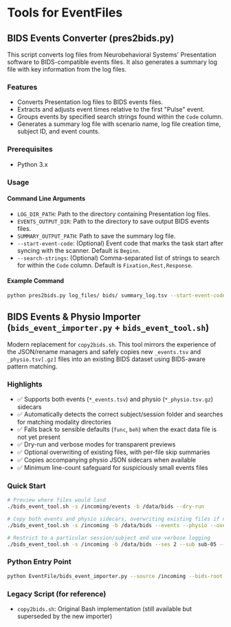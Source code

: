 # Tools for EventFiles
## BIDS Events Converter (pres2bids.py)

This script converts log files from Neurobehavioral Systems' Presentation software to BIDS-compatible events files. It also generates a summary log file with key information from the log files.

### Features

- Converts Presentation log files to BIDS events files.
- Extracts and adjusts event times relative to the first "Pulse" event.
- Groups events by specified search strings found within the `Code` column.
- Generates a summary log file with scenario name, log file creation time, subject ID, and event counts.

### Prerequisites

- Python 3.x

### Usage

#### Command Line Arguments

- `LOG_DIR_PATH`: Path to the directory containing Presentation log files.
- `EVENTS_OUTPUT_DIR`: Path to the directory to save output BIDS events files.
- `SUMMARY_OUTPUT_PATH`: Path to save the summary log file.
- `--start-event-code`: (Optional) Event code that marks the task start after syncing with the scanner. Default is `Beginn`.
- `--search-strings`: (Optional) Comma-separated list of strings to search for within the `Code` column. Default is `Fixation,Rest,Response`.

#### Example Command

```sh
python pres2bids.py log_files/ bids/ summary_log.tsv --start-event-code Beginn --search-strings Fixation,Response,Mask,Comp,Hit
```
## BIDS Events & Physio Importer (`bids_event_importer.py` + `bids_event_tool.sh`)

Modern replacement for `copy2bids.sh`. This tool mirrors the experience of the JSON/rename managers and safely copies new `_events.tsv` and `_physio.tsv[.gz]` files into an existing BIDS dataset using BIDS-aware pattern matching.

### Highlights

- ✅ Supports both events (`*_events.tsv`) and physio (`*_physio.tsv.gz`) sidecars
- ✅ Automatically detects the correct subject/session folder and searches for matching modality directories
- ✅ Falls back to sensible defaults (`func`, `beh`) when the exact data file is not yet present
- ✅ Dry-run and verbose modes for transparent previews
- ✅ Optional overwriting of existing files, with per-file skip summaries
- ✅ Copies accompanying physio JSON sidecars when available
- ✅ Minimum line-count safeguard for suspiciously small events files

### Quick Start

```bash
# Preview where files would land
./bids_event_tool.sh -s /incoming/events -b /data/bids --dry-run

# Copy both events and physio sidecars, overwriting existing files if necessary
./bids_event_tool.sh -s /incoming -b /data/bids --events --physio --overwrite

# Restrict to a particular session/subject and use verbose logging
./bids_event_tool.sh -s /incoming -b /data/bids --ses 2 --sub sub-05 --verbose
```

### Python Entry Point

```bash
python EventFile/bids_event_importer.py --source /incoming --bids-root /data/bids --physio --dry-run
```

### Legacy Script (for reference)

- `copy2bids.sh`: Original Bash implementation (still available but superseded by the new importer)
